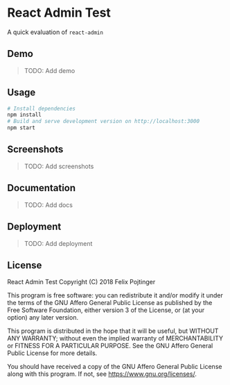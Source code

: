 # React Admin Test

A quick evaluation of `react-admin`

## Demo

> TODO: Add demo

## Usage

```bash
# Install dependencies
npm install
# Build and serve development version on http://localhost:3000
npm start
```

## Screenshots

> TODO: Add screenshots

## Documentation

> TODO: Add docs

## Deployment

> TODO: Add deployment

## License

React Admin Test
Copyright (C) 2018 Felix Pojtinger

This program is free software: you can redistribute it and/or modify it under the terms of the GNU Affero General Public License as published by the Free Software Foundation, either version 3 of the License, or (at your option) any later version.

This program is distributed in the hope that it will be useful, but WITHOUT ANY WARRANTY; without even the implied warranty of MERCHANTABILITY or FITNESS FOR A PARTICULAR PURPOSE. See the GNU Affero General Public License for more details.

You should have received a copy of the GNU Affero General Public License along with this program. If not, see <https://www.gnu.org/licenses/>.
